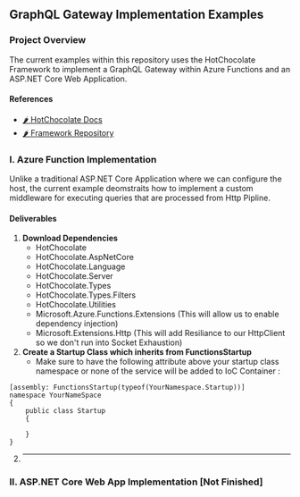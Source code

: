 ﻿## GraphQL Gateway Implementation Examples


### Project Overview
The current examples within this repository uses the HotChocolate Framework to implement a GraphQL
Gateway within Azure Functions and an ASP.NET Core Web Application. 

#### References
- [🌶 HotChocolate Docs](https://hotchocolate.io)
- [🌶 Framework Repository](https://github.com/ChilliCream/hotchocolate)


### I. Azure Function Implementation
Unlike a traditional ASP.NET Core Application where we can configure 
the host, the current example deomstraits how to implement a custom middleware for executing queries that are processed from Http Pipline. 

#### Deliverables
1. **Download Dependencies**
    - HotChocolate
    - HotChocolate.AspNetCore
    - HotChocolate.Language
    - HotChocolate.Server
    - HotChocolate.Types
    - HotChocolate.Types.Filters
    - HotChocolate.Utilities
    - Microsoft.Azure.Functions.Extensions (This will allow us to enable dependency injection)
    - Microsoft.Extensions.Http (This will add Resiliance to our HttpClient so we don't run into Socket Exhaustion)
2. **Create a Startup Class which inherits from FunctionsStartup**
   - Make sure to have the following attribute above your startup class namespace or none of the service will be added to IoC Container : 
```
[assembly: FunctionsStartup(typeof(YourNamespace.Startup))]
namespace YourNameSpace
{
    public class Startup
    {
        
    }
}
```
2. ****

### II. ASP.NET Core Web App Implementation [Not Finished]
